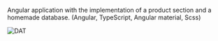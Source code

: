 Angular application with the implementation of a product section and a homemade database. (Angular, TypeScript, Angular material, Scss)

![DAT](https://github.com/user-attachments/assets/ae8d0fee-ac04-439a-8b14-3bc61093f012)
